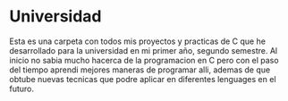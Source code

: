 # Universidad
Esta es una carpeta con todos mis proyectos y practicas de C que he desarrollado para la universidad en mi primer año, segundo semestre.
Al inicio no sabia mucho hacerca de la programacion en C pero con el paso del tiempo aprendi mejores maneras de programar alli,
ademas de que obtube nuevas tecnicas que podre aplicar en diferentes lenguages en el futuro.
